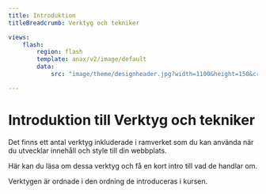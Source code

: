 ```yaml
---
title: Introduktion
titleBreadcrumb: Verktyg och tekniker

views:
    flash:
        region: flash
        template: anax/v2/image/default
        data:
            src: "image/theme/designheader.jpg?width=1100&height=150&crop-to-fit&area=0,0,0,0"   

---
```

Introduktion till Verktyg och tekniker
======================================


Det finns ett antal verktyg inkluderade i ramverket som du kan använda när du utvecklar innehåll och style till din webbplats.

Här kan du läsa om dessa verktyg och få en kort intro till vad de handlar om.

Verktygen är ordnade i den ordning de introduceras i kursen.
